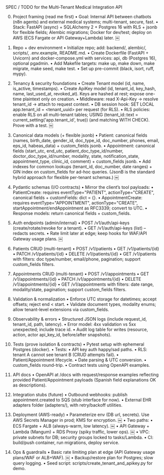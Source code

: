 SPEC / TODO for the Multi-Tenant Medical Integration API

0) Project framing (read me first)
	•	Goal: Internal API between chatbots (n8n agents) and external medical systems; multi-tenant, secure, fast.
	•	Stack: FastAPI (async) + SQLAlchemy 2 + Postgres 16 with RLS + jsonb for flexible fields; Alembic migrations; Docker for dev/test; deploy on AWS (ECS Fargate or API Gateway+Lambda) later.  ￼

1) Repo + dev environment
	•	Initialize repo; add: backend/, alembic/, scripts/, .env.example, README.md.
	•	Create Dockerfile (FastAPI + Uvicorn) and docker-compose.yml with services: api, db (Postgres 16), optional pgadmin.
	•	Add Makefile targets: make up, make down, make migrate, make seed, make test.
	•	Set up pre-commit (black, isort, ruff, mypy).

2) Tenancy & security foundations
	•	Create Tenant model (id, name, is_active, timestamps).
	•	Create ApiKey model (id, tenant_id, key_hash, name, last_used_at, revoked_at). Keys are hashed at rest; expose one-time plaintext only on creation.
	•	Middleware: read X-Api-Key → resolve tenant_id → attach to request context.
	•	DB session hook: SET LOCAL app.tenant_id = <tenant_uuid> per request (for RLS).
	•	RLS policies: enable RLS on all multi-tenant tables; USING (tenant_id::text = current_setting('app.tenant_id', true)) (and matching WITH CHECK). Prove with a test.  ￼

3) Canonical data models (+ flexible jsonb)
	•	Patient: canonical fields (names, birth_date, gender_id, doc_type_id, doc_number, phones, email, eps_id, habeas_data) + custom_fields jsonb.
	•	Appointment: canonical fields (start_utc, end_utc, patient_doc_type_id/number, doctor_doc_type_id/number, modality, state, notification_state, appointment_type, clinic_id, comment) + custom_fields jsonb.
	•	Add indexes for common lookups (tenant_id, doc_number, date ranges) + GIN index on custom_fields for ad-hoc queries. (JsonB is the standard hybrid approach for flexible per-tenant schemas.)  ￼

4) Pydantic schemas (I/O contracts)
	•	Mirror the client’s tool payloads:
	•	PatientCreate: requires eventType="PATIENT", actionType="CREATE", canonical fields + customFields: dict = {}.
	•	AppointmentCreate: requires eventType="APPOINTMENT", actionType="CREATE", startAppointment/endAppointment as RFC3339; convert to UTC.
	•	Response models: return canonical fields + custom_fields.

5) Auth endpoints (admin/internal)
	•	POST /v1/auth/api-keys (create/rotate/revoke for a tenant).
	•	GET /v1/auth/api-keys (list) – redacts secrets.
	•	Rate limit later at edge; keep hooks for WAF/API Gateway usage plans.  ￼

6) Patients CRUD (multi-tenant)
	•	POST /v1/patients
	•	GET /v1/patients/{id}
	•	PATCH /v1/patients/{id}
	•	DELETE /v1/patients/{id}
	•	GET /v1/patients with filters: doc type/number, email/phone, pagination; support custom_fields filters.

7) Appointments CRUD (multi-tenant)
	•	POST /v1/appointments
	•	GET /v1/appointments/{id}
	•	PATCH /v1/appointments/{id}
	•	DELETE /v1/appointments/{id}
	•	GET /v1/appointments with filters: date range, modality/state, pagination; support custom_fields filters.

8) Validation & normalization
	•	Enforce UTC storage for datetimes; accept offsets; reject end < start.
	•	Validate document types, modality enums; allow tenant-level extensions via custom_fields.

9) Observability & errors
	•	Structured JSON logs (include request_id, tenant_id, path, latency).
	•	Error model: 4xx validation vs 5xx unexpected; include trace id.
	•	Audit log table for writes (resource, action, actor api_key_id, before/after snapshots).

10) Tests (prove isolation & contracts)
	•	Pytest setup with ephemeral Postgres (docker).
	•	Tests:
	•	API key auth happy/sad paths.
	•	RLS: tenant A cannot see tenant B (CRUD attempts fail).
	•	Patient/Appointment lifecycle.
	•	Date parsing & UTC conversion.
	•	custom_fields round-trip.
	•	Contract tests using OpenAPI examples.

11) API docs
	•	OpenAPI at /docs with request/response examples reflecting provided Patient/Appointment payloads (Spanish field explanations OK as descriptions).

12) Integration stubs (future)
	•	Outbound webhooks: publish appointment.created to SQS (stub interface for now).
	•	External EHR adapters folder (adapters/), with retry/backoff utilities.

13) Deployment (AWS-ready)
	•	Parameterize env (DB url, secrets). Use AWS Secrets Manager in prod; KMS for encryption.  ￼
	•	Two paths:
	•	ECS Fargate + ALB (always-warm, low latency).  ￼
	•	API Gateway + Lambda (Mangum) + RDS Proxy (spiky traffic, lower ops).  ￼
	•	VPC: private subnets for DB; security groups locked to tasks/Lambda.
	•	CI: build/push container, run migrations, deploy service.

14) Ops & guardrails
	•	Basic rate limiting plan at edge (API Gateway usage plans/WAF or ALB+WAF).  ￼
	•	Backup/restore plan for Postgres; slow query logging.
	•	Seed script: scripts/create_tenant_and_apikey.py for demo.
